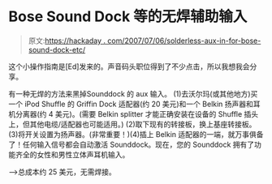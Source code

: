 # Bose Sound Dock 等的无焊辅助输入

> 原文:[https://hackaday . com/2007/07/06/solderless-aux-in-for-bose-sound-dock-etc/](https://hackaday.com/2007/07/06/solderless-aux-in-for-bose-sound-dock-etc/)

这个小操作指南是[Ed]发来的。声音码头职位得到了不少点击，所以我想我会分享。

有一种无焊的方法来黑掉Sounddock 的 aux 输入。
(1)去沃尔玛(或其他地方)买一个 iPod Shuffle 的 Griffin Dock 适配器(约 20 美元)和一个 Belkin 扬声器和耳机分离器(约 4 美元)。(需要 Belkin splitter 才能正确安装在设备的 Shuffle 插头上，但其他电缆/适配器也可能适用。)
(2)取下现有的转接板，换上基座转接板。
(3)将开关设置为扬声器。(非常重要！)(4)插上 Belkin 适配器的一端，就万事俱备了！任何输入信号都会自动激活 Sounddock。现在，您的 Sounddock 拥有了功能齐全的女性和男性立体声耳机输入。

–>总成本约 25 美元，无需焊接。